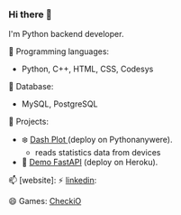 ### Hi there 👋

I'm Python backend developer.

:moyai: Programming languages:
  * Python, C++, HTML, CSS, Codesys

:floppy_disk: Database:
  * MySQL, PostgreSQL
  

💬 Projects:
  - :snowflake: [Dash Plot ](http://pshowo.pythonanywhere.com/) (deploy on Pythonanywere).
    * reads statistics data from devices
  - :link: [Demo FastAPI](https://damp-taiga-86519.herokuapp.com/) (deploy on Heroku). 
  
📫 [website]: 
⚡ [linkedin]():

😄 Games: [CheckiO](https://py.checkio.org/user/Pshowo/)



